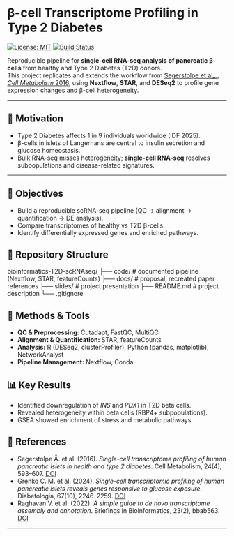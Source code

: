 # β-cell Transcriptome Profiling in Type 2 Diabetes

[![License: MIT](https://img.shields.io/badge/License-MIT-green.svg)](LICENSE)
[![Build Status](https://github.com/YOURUSER/beta-cell-transcriptome-T2D/actions/workflows/ci.yml/badge.svg)](https://github.com/YOURUSER/beta-cell-transcriptome-T2D/actions)

Reproducible pipeline for **single-cell RNA-seq analysis of pancreatic β-cells** from healthy and Type 2 Diabetes (T2D) donors.  
This project replicates and extends the workflow from [Segerstolpe et al_., *Cell Metabolism* 2016](https://doi.org/10.1016/j.cmet.2016.08.020), using **Nextflow**, **STAR**, and **DESeq2** to profile gene expression changes and β-cell heterogeneity.

---

## 🚀 Motivation
- Type 2 Diabetes affects 1 in 9 individuals worldwide (IDF 2025).  
- β-cells in islets of Langerhans are central to insulin secretion and glucose homeostasis.  
- Bulk RNA-seq misses heterogeneity; **single-cell RNA-seq** resolves subpopulations and disease-related signatures.  

---

## 🎯 Objectives
- Build a reproducible scRNA-seq pipeline (QC → alignment → quantification → DE analysis).  
- Compare transcriptomes of healthy vs T2D β-cells.  
- Identify differentially expressed genes and enriched pathways.  

## 📂 Repository Structure
bioinformatics-T2D-scRNAseq/
├── code/ # documented pipeline (Nextflow, STAR, featureCounts)
├── docs/ # proposal, recreated paper references
├── slides/ # project presentation
├── README.md # project description
└── .gitignore

## 🔬 Methods & Tools
- **QC & Preprocessing:** Cutadapt, FastQC, MultiQC  
- **Alignment & Quantification:** STAR, featureCounts  
- **Analysis:** R (DESeq2, clusterProfiler), Python (pandas, matplotlib), NetworkAnalyst  
- **Pipeline Management:** Nextflow, Conda  

## 📊 Key Results
- Identified downregulation of *INS* and *PDX1* in T2D beta cells.  
- Revealed heterogeneity within beta cells (RBP4+ subpopulations).  
- GSEA showed enrichment of stress and metabolic pathways.  

## 📄 References
- Segerstolpe Å. et al. (2016). *Single-cell transcriptome profiling of human pancreatic islets in health and type 2 diabetes*. Cell Metabolism, 24(4), 593–607. [DOI](https://doi.org/10.1016/j.cmet.2016.08.020)  
- Grenko C. M. et al. (2024). *Single-cell transcriptomic profiling of human pancreatic islets reveals genes responsive to glucose exposure*. Diabetologia, 67(10), 2246–2259. [DOI](https://doi.org/10.1007/s00125-024-06214-4)  
- Raghavan V. et al. (2022). *A simple guide to de novo transcriptome assembly and annotation*. Briefings in Bioinformatics, 23(2), bbab563. [DOI](https://doi.org/10.1093/bib/bbab563)  

---

